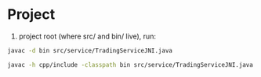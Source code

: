 # Project

1. project root (where src/ and bin/ live), run:

``` bash
javac -d bin src/service/TradingServiceJNI.java
```

``` bash
javac -h cpp/include -classpath bin src/service/TradingServiceJNI.java
```
